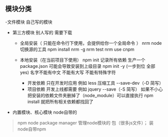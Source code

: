 ## 模块分类
-文件模块 自己写的模块
- 第三方模块 别人写的 需要下载

  - 全局安装（ 只能在命令行下使用，会提供给你一个全局命令 ） nrm node切换源的工具
        npm install nrm -g
        nrm test
        nrm use cnpm

  - 本地安装（在当前项目下使用）
    npm init 记录所有依赖 生产一个package.json 可能会导致安装到上级目录
    npm init -y (一步到位 全部yes)
    名字不能有中文 不能有大写 不能有特殊字符
    - 开发依赖 只在开发时应用 例如 less 压缩工具 --save-dev（-D 简写）
    - 项目依赖 开发上线都需要 例如 jquery --save（-S 简写）
    如果不小心把安装的依赖文件夹删掉了（node_module）可以直接执行 npm install 就把所有相关依赖都找回了
- 内置模块、核心模块 node自带的


>npm node package manager 管理node模块的 包（很多js文件）；
>装node自带npm

